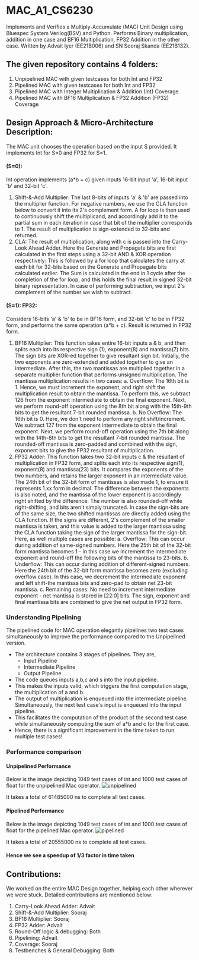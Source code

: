 # MAC_A1_CS6230
Implements and Verifies a Multiply-Accumulate (MAC) Unit Design using Bluespec System Verilog(BSV) and Python. Performs Binary multiplication, addition in one case and BF16 Multiplication, FP32 Addition in the other case.  Written by Advait Iyer (EE21B006) and SN Sooraj Skanda (EE21B132).

## The given repository contains 4 folders:

1. Unpipelined MAC with given testcases for both Int and FP32
2. Pipelined MAC with given testcases for both Int and FP32
3. Pipelined MAC with Integer Multiplication & Addition (Int) Coverage
4. Pipelined MAC with BF16 Multiplication & FP32 Addition (FP32) Coverage

## Design Approach & Micro-Architecture Description:
The MAC unit chooses the operation based on the input S provided. It implements Int for S=0 and FP32 for S=1.

#### (S=0): 
Int operation implements (a*b + c) given inputs 16-bit input 'a', 16-bit input 'b' and 32-bit 'c'. 
1. Shift-&-Add Multiplier: The last 8-bits of inputs 'a' & 'b' are passed into the multiplier function. For negative numbers, we use the CLA function below to convert it into its 2's complement form. A for loop is then used to continuously shift the multiplicand, and accordingly add it to the partial sum in each iteration in case that bit of the multiplier corresponds to 1. The result of multiplication is sign-extended to 32-bits and returned.
2. CLA: The result of multiplication, along with c is passed into the Carry-Look Ahead Adder. Here the Generate and Propagate bits are first calculated in the first steps using a 32-bit AND & XOR operation respectively: This is followed by a for loop that calculates the carry at each bit for 32-bits based on the Generate and Propagate bits calculated earlier. The Sum is calculated in the end in 1 cycle after the completion of the for loop, and this holds the final result in signed 32-bit binary representation. In case of performing subtraction, we input 2's complement of the number we wish to subtract.

#### (S=1): FP32: 
Considers 16-bits 'a' & 'b' to be in BF16 form, and 32-bit 'c' to be in FP32 form, and performs the same operation (a*b + c). Result is returned in FP32 form.
1. BF16 Multiplier: This function takes entire 16-bit inputs a & b, and then splits each into its respective sign (1), exponent(8) and mantissa(7) bits. The sign bits are XOR-ed together to give resultant sign bit. Initially, the two exponents are zero-extended and added together to give an intermediate. After this, the two mantissas are multiplied together in a separate multiplier function that performs unsigned multiplication. The mantissa multiplication results in two cases:
a. Overflow: The 16th bit is 1. Hence, we must increment the exponent, and right shift the multiplication result to obtain the mantissa. To perform this, we subtract 126 from the exponent intermediate to obtain the final exponent. Next, we perform round-off operation using the 8th bit along with the 15th-9th bits to get the resultant 7-bit rounded mantissa. 
b. No Overflow: The 16th bit is 0. Here, we don't need to perform any right shift/increment. We subtract 127 from the exponent intermediate to obtain the final exponent. Next, we perform round-off operation using the 7th bit along with the 14th-8th bits to get the resultant 7-bit rounded mantissa. 
The rounded-off mantissa is zero-padded and combined with the sign, exponent bits to give the FP32 resultant of multiplication.
2. FP32 Adder: This function takes two 32-bit inputs c & the resultant of multiplication in FP32 form, and splits each into its respective sign(1), exponent(8) and mantissa(23) bits. It compares the exponents of the two numbers, and retains the larger exponent in an intermediate value. The 24th bit of the 32-bit form of mantissas is also made 1, to ensure it represents 1.xx form in decimal. The difference between the exponents is also noted, and the mantissa of the lower exponent is accordingly right shifted by the difference. The number is also rounded-off while right-shifting, and bits aren't simply truncated. In case the sign-bits are of the same size, the two shifted mantissas are directly added using the CLA function. If the signs are different, 2's complement of the smaller mantissa is taken, and this value is added to the larger mantissa using the CLA function taking the sign of the larger mantissa for the sign-bit. Here, as well multiple cases are possible:
a. Overflow: This can occur during addition of same-signed numbers. Here the 25th bit of the 32-bit form mantissa becomes 1 - in this case we increment the intermediate exponent and round-off the following bits of the mantissa to 23-bits.
b. Underflow: This can occur during addition of different-signed numbers. Here the 24th bit of the 32-bit form mantissa becomes zero (excluding overflow case). In this case, we decrement the intermediate exponent and left shift-the mantissa bits and zero-pad to obtain net 23-bit mantissa.
c. Remaining cases: No need to increment intermediate exponent - net mantissa is stored in [22:0] bits. 
The sign, exponent and final mantissa bits are combined to give the net output in FP32 form.


### Understanding Pipelining

The pipelined code for MAC operation elegantly pipelines two test cases simultaneously to improve the performance compared to the Unpipelined version. 
- The architecture contains 3 stages of pipelines. They are,
  - Input Pipeline
  - Intermediate Pipeline
  - Output Pipeline
 - The code queues inputs a,b,c and s into the input pipeline.
 - This makes the inputs valid, which triggers the first computation stage, the multiplication of a and b.
 - The output of multiplication is enqueued into the intermediate pipeline. Simultaneously, the next test case's input is enqueued into the input pipeline.
 - This facilitates the computation of the product of the second test case while simultaneously computing the sum of a*b and c for the first case.
 - Hence, there is a significant improvement in the time taken to run multiple test cases!

### Performance comparison

#### Unpipelined Performance

Below is the image depicting 1049 test cases of int and 1000 test cases of float for the unpipelined Mac operator.
![unpipelined](https://github.com/user-attachments/assets/6a75e9eb-db5b-4f5e-9b8b-f5744990c558)

It takes a total of 61485000 ns to complete all test cases.

#### Pipelined Performance

Below is the image depicting 1049 test cases of int and 1000 test cases of float for the pipelined Mac operator.
![pipelined](https://github.com/user-attachments/assets/d402dc32-4016-4569-b2bf-1befe7e72535)

It takes a total of 20555000 ns to complete all test cases.
#### Hence we see a speedup of 1/3 factor in time taken

## Contributions:

We worked on the entire MAC Design together, helping each other wherever we were stuck. Detailed contributions are mentioned below:
1. Carry-Look Ahead Adder: Advait
2. Shift-&-Add Multiplier: Sooraj
3. BF16 Multiplier: Sooraj
4. FP32 Adder: Advait
5. Round-Off logic & debugging: Both
6. Pipelining: Advait
7. Coverage: Sooraj
8. Testbenches & General Debugging: Both



